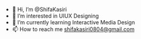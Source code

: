 - 👋 Hi, I’m @ShifaKasiri
- 👀 I’m interested in UIUX Designing
- 🌱 I’m currently learning Interactive Media Design
- 📫 How to reach me shifakasiri0804@gmail.com

<!---
ShifaKasiri/ShifaKasiri is a ✨ special ✨ repository because its `README.md` (this file) appears on your GitHub profile.
You can click the Preview link to take a look at your changes.
--->
